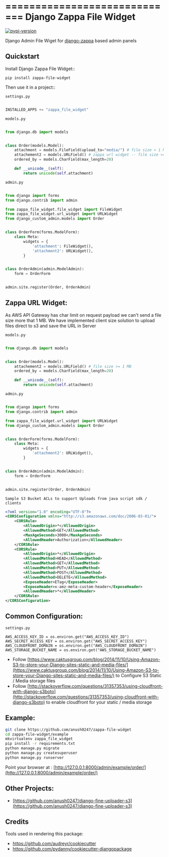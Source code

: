 =============================
Django Zappa File Widget
=============================

[![pypi-version]][pypi]

Django Admin File Wiget for [django-zappa](https://github.com/Miserlou/django-zappa) based admin panels

Quickstart
----------

Install Django Zappa File Widget::

    pip install zappa-file-widget

Then use it in a project::

``settings.py``

```py

INSTALLED_APPS += "zappa_file_widget"

```

``models.py``

```python

from django.db import models


class Order(models.Model):
    attachment = models.FileField(upload_to="media/") # file size < 1 MB
    attachement2 = models.URLField() # zappa url widget -- file size >= 1 MB
    ordered_by = models.CharField(max_length=20)

    def __unicode__(self):
        return unicode(self.attachment)


```

``admin.py``

```python

from django import forms
from django.contrib import admin

from zappa_file_widget.file_widget import FileWidget
from zappa_file_widget.url_widget import URLWidget
from django_custom_admin.models import Order


class OrderForm(forms.ModelForm):
    class Meta:
        widgets = {
            'attachment': FileWidget(),
            'attachment2': URLWidget(),   
        }


class OrderAdmin(admin.ModelAdmin):
    form = OrderForm


admin.site.register(Order, OrderAdmin)

```

Zappa URL Widget:
-----------------

As AWS API Gateway has char limit on request payload we can't send a file size more that 1 MB. 
We have implemented client size solution to upload files direct to s3 and save the URL in Server


``models.py``

```python

from django.db import models


class Order(models.Model):
    attachement2 = models.URLField() # file size >= 1 MB
    ordered_by = models.CharField(max_length=20)

    def __unicode__(self):
        return unicode(self.attachment)


```

``admin.py``

```python

from django import forms
from django.contrib import admin

from zappa_file_widget.url_widget import URLWidget
from django_custom_admin.models import Order


class OrderForm(forms.ModelForm):
    class Meta:
        widgets = {
            'attachment2': URLWidget(),   
        }


class OrderAdmin(admin.ModelAdmin):
    form = OrderForm


admin.site.register(Order, OrderAdmin)

```

``Sample S3 Bucket ACLs to support Uploads from java script sdk / clients``

```xml
<?xml version="1.0" encoding="UTF-8"?>
<CORSConfiguration xmlns="http://s3.amazonaws.com/doc/2006-03-01/">
    <CORSRule>
        <AllowedOrigin>*</AllowedOrigin>
        <AllowedMethod>GET</AllowedMethod>
        <MaxAgeSeconds>3000</MaxAgeSeconds>
        <AllowedHeader>Authorization</AllowedHeader>
    </CORSRule>
    <CORSRule>
        <AllowedOrigin>*</AllowedOrigin>
        <AllowedMethod>HEAD</AllowedMethod>
        <AllowedMethod>GET</AllowedMethod>
        <AllowedMethod>PUT</AllowedMethod>
        <AllowedMethod>POST</AllowedMethod>
        <AllowedMethod>DELETE</AllowedMethod>
        <ExposeHeader>ETag</ExposeHeader>
        <ExposeHeader>x-amz-meta-custom-header</ExposeHeader>
        <AllowedHeader>*</AllowedHeader>
    </CORSRule>
</CORSConfiguration>
```

Common Configuration:
---------------------

``settings.py``

```
AWS_ACCESS_KEY_ID = os.environ.get("AWS_ACCESS_KEY_ID")
AWS_SECRET_ACCESS_KEY = os.environ.get("AWS_SECRET_ACCESS_KEY")
AWS_CLOUDFRONT_DOMAIN = os.environ.get("AWS_CLOUDFRONT_DOMAIN")
AWS_STORAGE_BUCKET_NAME = os.environ.get("AWS_STORAGE_BUCKET_NAME")
```

* Follow [https://www.caktusgroup.com/blog/2014/11/10/Using-Amazon-S3-to-store-your-Django-sites-static-and-media-files/](https://www.caktusgroup.com/blog/2014/11/10/Using-Amazon-S3-to-store-your-Django-sites-static-and-media-files/) to Configure S3 Static / Media storage files 
* Follow [http://stackoverflow.com/questions/31357353/using-cloudfront-with-django-s3boto](http://stackoverflow.com/questions/31357353/using-cloudfront-with-django-s3boto) to enable cloudfront for your static / media storage


Example:
--------

```sh
git clone https://github.com/anush0247/zappa-file-widget
cd zappa-file-widget/example
mkvirtualenv zappa_file_widget
pip install -r requirements.txt
python manage.py migrate
python manage.py createsuperuser
python manage.py runserver
```

Point your browser at : [http://127.0.0.1:8000/admin/example/order/](http://127.0.0.1:8000/admin/example/order/)

Other Projects:
---------------

* [https://github.com/anush0247/django-fine-uploader-s3](https://github.com/anush0247/django-fine-uploader-s3)


Credits
---------

Tools used in rendering this package:

*  https://github.com/audreyr/cookiecutter
*  https://github.com/pydanny/cookiecutter-djangopackage


[pypi-version]: https://img.shields.io/pypi/v/zappa-file-widget.svg
[pypi]: https://pypi.python.org/pypi/zappa-file-widget
